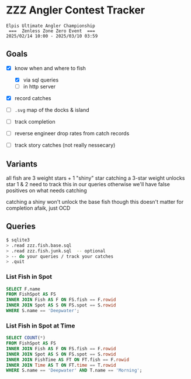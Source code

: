 # ZZZ Angler Contest Tracker
```
Elpis Ultimate Angler Championship
 ===  Zenless Zone Zero Event  ===
2025/02/14 10:00 - 2025/03/10 03:59
```


## Goals
 - [x] know when and where to fish
   - [x] via sql queries
   - [ ] in http server
 - [x] record catches
 - [ ] `.svg` map of the docks & island
 - [ ] track completion
 - [ ] reverse engineer drop rates from catch records
 - [ ] track story catches (not really nessecary)


## Variants
all fish are 3 weight stars + 1 "shiny" star
catching a 3-star weight unlocks star 1 & 2
need to track this in our queries
otherwise we'll have false positives on what needs catching

catching a shiny won't unlock the base fish
though this doesn't matter for completion afaik, just OCD


## Queries
```bash
$ sqlite3
> .read zzz.fish.base.sql
> .read zzz.fish.junk.sql  -- optional
> -- do your queries / track your catches
> .quit
```

### List Fish in Spot
```sql
SELECT F.name
FROM FishSpot AS FS
INNER JOIN Fish AS F ON FS.fish == F.rowid
INNER JOIN Spot AS S ON FS.spot == S.rowid
WHERE S.name == 'Deepwater';
```

### List Fish in Spot at Time
```sql
SELECT COUNT(*)
FROM FishSpot AS FS
INNER JOIN Fish AS F ON FS.fish == F.rowid
INNER JOIN Spot AS S ON FS.spot == S.rowid
INNER JOIN FishTime AS FT ON FT.fish == F.rowid
INNER JOIN Time AS T ON FT.time == T.rowid
WHERE S.name == 'Deepwater' AND T.name == 'Morning';
```
